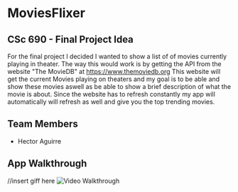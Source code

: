 # MoviesFlixer

## CSc 690 - Final Project Idea
   For the final project I decided I wanted to show a list of of movies currently playing in theater. The way
   this would work is by getting the API from the website "The MovieDB" at https://www.themoviedb.org
   This website will get the current Movies playing on theaters and my goal is to be able and show these movies
   aswell as be able to show a brief description of what the movie is about. Since the website has to refresh constantly
   my app will automatically will refresh as well and give you the top trending movies.

## Team Members
- Hector Aguirre

## App Walkthrough 
//insert giff here
<img src='[Insert gif here]' title='Video Walkthrough' width='' alt='Video Walkthrough' />
